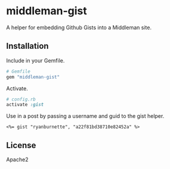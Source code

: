 # middleman-gist

A helper for embedding Github Gists into a Middleman site.

## Installation

Include in your Gemfile.

```ruby
# Gemfile
gem "middleman-gist"
```

Activate.

```ruby
# config.rb
activate :gist
```

Use in a post by passing a username and guid to the gist helper.

```erb
<%= gist "ryanburnette", "a22f81bd38710e82452a" %>
```

## License

Apache2
